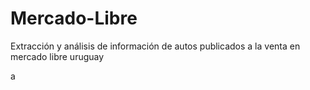 # Mercado-Libre
Extracción y análisis de información de autos publicados a la venta en mercado libre uruguay 

</hr>

a
